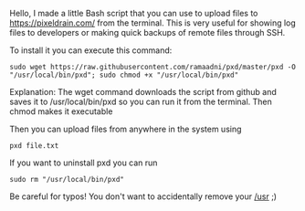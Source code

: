 Hello, I made a little Bash script that you can use to upload files to https://pixeldrain.com/ from the terminal. This is very useful for showing log files to developers or making quick backups of remote files through SSH.

To install it you can execute this command:

    sudo wget https://raw.githubusercontent.com/ramaadni/pxd/master/pxd -O "/usr/local/bin/pxd"; sudo chmod +x "/usr/local/bin/pxd"

Explanation: The wget command downloads the script from github and saves it to /usr/local/bin/pxd so you can run it from the terminal. Then chmod makes it executable

Then you can upload files from anywhere in the system using

    pxd file.txt

If you want to uninstall pxd you can run

    sudo rm "/usr/local/bin/pxd"

Be careful for typos! You don't want to accidentally remove your [/usr](https://github.com/MrMEEE/bumblebee-Old-and-abbandoned/issues/123) ;)
